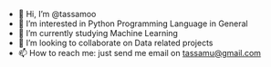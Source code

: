 - 👋 Hi, I’m @tassamoo
- 👀 I’m interested in Python Programming Language in General
- 🌱 I’m currently studying Machine Learning
- 💞️ I’m looking to collaborate on Data related projects
- 📫 How to reach me: just send me email on tassamu@gmail.com

<!---
tassamoo/tassamoo is a ✨ special ✨ repository because its `README.md` (this file) appears on your GitHub profile.
You can click the Preview link to take a look at your changes.
--->
